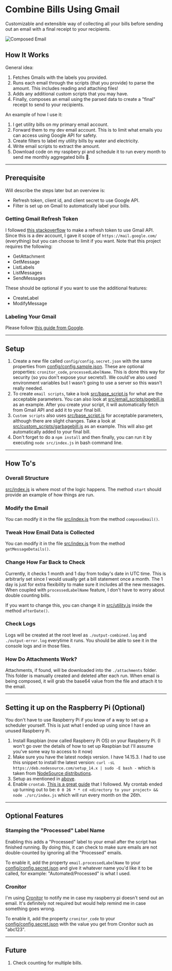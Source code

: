 # Combine Bills Using Gmail

Customizable and extensible way of collecting all your bills before sending out an email with a final receipt to your recipients.

![Composed Email](https://user-images.githubusercontent.com/12219300/103454759-00628d80-4c9c-11eb-99e5-35a6e7af1412.png)

## How It Works

General idea:

1. Fetches Gmails with the labels you provided.
2. Runs each email through the scripts (that you provide) to parse the amount. This includes reading and attaching files!
3. Adds any additional custom scripts that you may have.
4. Finally, composes an email using the parsed data to create a "final" receipt to send to your recipients.

An example of how I use it:

1. I get utility bills on my primary email account.
2. Forward them to my dev email account. This is to limit what emails you can access using Google API for safety.
3. Create filters to label my utility bills by water and electricity.
4. Write email scripts to extract the amount.
5. Download code on my raspbery pi and schedule it to run every month to send me monthly aggregated bills 🎉.

---

## Prerequisite

Will describe the steps later but an overview is:

* Refresh token, client id, and client secret to use Google API.
* Filter is set up on Gmail to automatically label your bills.

### Getting Gmail Refresh Token

I followed [this stackoverflow](https://stackoverflow.com/a/19766913) to make a refresh token to use Gmail API.
Since this is a dev account, I gave it scope of `https://mail.google.com/` (everything) but you can choose to limit if you want.
Note that this project requires the following:

* GetAttachment
* GetMessage
* ListLabels
* ListMessages
* SendMessages

These should be optional if you want to use the additional features:

* CreateLabel
* ModifyMessage

### Labeling Your Gmail

Please follow [this guide from Google](https://support.google.com/a/users/answer/9308833?hl=en).

---

## Setup

1. Create a new file called `config/config.secret.json` with the same properties from [config/config.sample.json](config/config.sample.json). These are optional properties: `cronitor_code`, `processedLabelName`. This is done this way for security (so you don't expose your secrets!). We could've also used environment variables but I wasn't going to use a server so this wasn't really needed.
2. To create `email scripts`, take a look [src/base_script.js](src/base_script.js) for what are the acceptable parameters. You can also look at [src/email_scripts/pgebill.js](src/email_scripts/pgebill.js) as an example. After you create your script, it will automatically fetch from Gmail API and add it to your final bill.
3. `Custom scripts` also uses [src/base_script.js](src/base_script.js) for acceptable parameters, although there are slight changes. Take a look at [src/custom_scripts/garbagebill.js](src/custom_scripts/garbagebill.js) as an example. This will also get automatically added to your final bill.
4. Don't forget to do a `npm install` and then finally, you can run it by executing `node src/index.js` in bash command line.

---

## How To's

### Overall Structure

[src/index.js](src/index.js) is where most of the logic happens. The method `start` should provide an example of how things are run.

### Modify the Email

You can modify it in the file [src/index.js](src/index.js) from the method `composeEmail()`.

### Tweak How Email Data is Collected

You can modify it in the file [src/index.js](src/index.js) from the method `getMessageDetails()`.

### Change How Far Back to Check

Currently, it checks 1 month and 1 day from today's date in UTC time. This is arbitrarly set since I would usually get a bill statement once a month. The 1 day is just for extra flexibility to make sure it includes all the new messages. When coupled with `processedLabelName` feature, I don't have to worry about double counting bills.

If you want to change this, you can change it in [src/utility.js](src/utility.js) inside the method `afterDate()`.

### Check Logs

Logs will be created at the root level as `./output-combined.log` and `./output-error.log` everytime it runs. You should be able to see it in the console logs and in those files.

### How Do Attachments Work?

Attachments, if found, will be downloaded into the `./attachments` folder. This folder is manually created and deleted after each run. When email is being composed, it will grab the base64 value from the file and attach it to the email.

---

## Setting it up on the Raspberry Pi (Optional)

You don't have to use Raspberry Pi if you know of a way to set up a scheduler yourself. This is just what I ended up using since I have an unused Raspberry Pi.

1. Install Raspbian (now called Raspberry Pi OS) on your Raspberry Pi. (I won't go over the details of how to set up Raspbian but I'll assume you've some way to access to it now)
2. Make sure you have the latest nodejs version. I have 14.15.3. I had to use this snippet to install the latest version: `curl -sL https://deb.nodesource.com/setup_14.x | sudo -E bash -` which is taken from [NodeSource distributions](https://github.com/nodesource/distributions).
3. Setup as mentioned in [above](#setup).
4. Enable `crontab`. [This is a great guide](https://raspberrytips.com/schedule-task-raspberry-pi/) that I followed. My crontab ended up turning out to be: `0 0 26 * * cd <directory to your project> && node ./src/index.js` which will run every month on the 26th.

---

## Optional Features

### Stamping the "Processed" Label Name

Enabling this adds a "Processed" label to your email after the script has finished running. By doing this, it can check to make sure emails are not double-counted by ignoring all the "Processed" emails.

To enable it, add the property `email.processedLabelName` to your [config/config.secret.json](config/config.secret.json) and give it whatever name you'd like it to be called, for example: "Automated/Processed" is what I used.

### Cronitor

I'm using [Cronitor](http://cronitor.io/) to notify me in case my raspberry pi doesn't send out an email. It's definitely not required but would help remind me in case something goes wrong.

To enable it, add the property `cronitor_code` to your [config/config.secret.json](config/config.secret.json) with the value you get from Cronitor such as "abc123".

---

## Future

1. Check counting for multiple bills.
